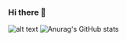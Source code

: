 ### Hi there 👋
![alt text](https://www.codewars.com/users/physrow/badges/large "code wars")
![Anurag's GitHub stats](https://github-readme-stats.vercel.app/api?username=physrow&show_icons=true&theme=radical)
